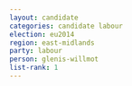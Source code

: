 ```yaml
---
layout: candidate
categories: candidate labour
election: eu2014
region: east-midlands
party: labour
person: glenis-willmot
list-rank: 1
---
```


